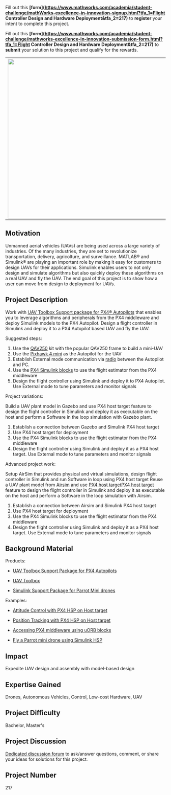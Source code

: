 Fill out this <strong>[form](https://www.mathworks.com/academia/student-challenge/mathWorks-excellence-in-innovation-signup.html?tfa_1=Flight Controller Design and Hardware Deployment&tfa_2=217)</strong> to **register** your intent to complete this project.

Fill out this <strong>[form](https://www.mathworks.com/academia/student-challenge/mathworks-excellence-in-innovation-submission-form.html?tfa_1=Flight Controller Design and Hardware Deployment&tfa_2=217)</strong> to **submit** your solution to this project and qualify for the rewards.

<table>
<td><img src="https://gist.githubusercontent.com/robertogl/e0115dc303472a9cfd52bbbc8edb7665/raw/drone.jpg"  width=500 /></td>
<td><p><h1>Flight Controller Design and Hardware Deployment</h1></p>
<p>Build a mini drone and use the PX4 Hardware Support package to design the flight controller using Simulink.</p>
</table>

## Motivation

Unmanned aerial vehicles (UAVs) are being used across a large variety of industries. Of the many industries, they are set to revolutionize transportation, delivery, agricolture, and surveillance. 
MATLAB® and Simulink® are playing an important role by making it easy for customers to design UAVs for their applications. Simulink enables users to not only design and simulate algorithms but also quickly deploy these algorithms on a real UAV and fly the UAV. The end goal of this project is to show how a user can move from design to deployment for UAVs.

## Project Description

Work with [UAV Toolbox Support package for PX4® Autopilots](https://www.mathworks.com/help/supportpkg/px4/index.html) that enables you to leverage algorithms and peripherals from the PX4 middleware and deploy Simulink models to the PX4 Autopilot. Design a flight controller in Simulink and deploy it to a PX4 Autopilot based UAV and fly the UAV.

Suggested steps:

1.	Use the [QAV250](https://shop.holybro.com/pixhawk-4-mini-qav250-kit_p1125.html) kit with the popular QAV250 frame to build a mini-UAV
2.	Use the [Pixhawk 4 mini]( https://docs.px4.io/master/en/flight_controller/pixhawk4_mini.html) as the Autopilot for the UAV
3.	Establish External mode communication via [radio](https://shop.holybro.com/transceiver-telemetry-radio-v3_p1103.html) between the Autopilot and PC. 
4.	Use the [PX4 Simulink blocks]( https://www.mathworks.com/help/supportpkg/px4/referencelist.html?type=block&amp;listtype=cat&amp;category=index&amp;blocktype=all&amp;capability=&amp;s_tid=CRUX_topnav) to use the flight estimator from the PX4 middleware
5.	Design the flight controller using Simulink and deploy it to PX4 Autopilot. Use External mode to tune parameters and monitor signals

Project variations: 

Build a UAV plant model in Gazebo and use PX4 host target feature to design the flight controller in Simulink and deploy it as executable on the host and perform a Software in the loop simulation with Gazebo plant.

1.	Establish a connection between Gazebo and Simulink PX4 host target 
2.	Use PX4 host target for deployment
3.	Use the PX4 Simulink blocks to use the flight estimator from the PX4 middleware
4.	Design the flight controller using Simulink and deploy it as a PX4 host target. Use External mode to tune parameters and monitor signals

Advanced project work:

Setup AirSim that provides physical and virtual simulations, design flight controller in Simulink and run Software in loop using PX4 host target
Reuse a UAV plant model from [Airsim](https://docs.px4.io/master/en/simulation/airsim.html) and use [PX4 host targetPX4 host target](https://www.mathworks.com/help/supportpkg/px4/ug/deployment-using-px4hosttarget-jmavsim.html) feature to design the flight controller in Simulink and deploy it as executable on the host and perform a Software in the loop simulation with Airsim.

1.	Establish a connection between Airsim and Simulink PX4 host target 
2.	Use PX4 host target for deployment
3.	Use the PX4 Simulink blocks to use the flight estimator from the PX4 middleware
4.	Design the flight controller using Simulink and deploy it as a PX4 host target. Use External mode to tune parameters and monitor signals

## Background Material

Products:
-	[UAV Toolbox Support Package for PX4 Autopilots](https://www.mathworks.com/help/supportpkg/px4/index.html?s_tid=CRUX_lftnav)

-	[UAV Toolbox](https://www.mathworks.com/help/uav/getstarted.html)

-	[Simulink Support Package for Parrot Mini drones](https://www.mathworks.com/help/supportpkg/parrot/?s_tid=srchbrcm)

Examples:
-	[Attitude Control with PX4 HSP on Host target](https://www.mathworks.com/help/supportpkg/px4/ref/attitude-control-px4-external-input.html)

-	[Position Tracking with PX4 HSP on Host target](https://www.mathworks.com/help/supportpkg/px4/ref/position-tracking-example.html)

-	[Accessing PX4 middleware using uORB blocks](https://www.mathworks.com/help/supportpkg/px4/ref/getting-started-uorb-blocks.html)

-	[Fly a Parrot mini drone using Simulink HSP](https://www.mathworks.com/help/supportpkg/parrot/ref/color-detection-and-landing-parrot-example.html)


## Impact

Expedite UAV design and assembly with model-based design


## Expertise Gained 

Drones, Autonomous Vehicles, Control, Low-cost Hardware, UAV


## Project Difficulty

Bachelor, Master's

## Project Discussion

[Dedicated discussion forum](https://github.com/mathworks/MathWorks-Excellence-in-Innovation/discussions/48) to ask/answer questions, comment, or share your ideas for solutions for this project.

## Project Number

217
